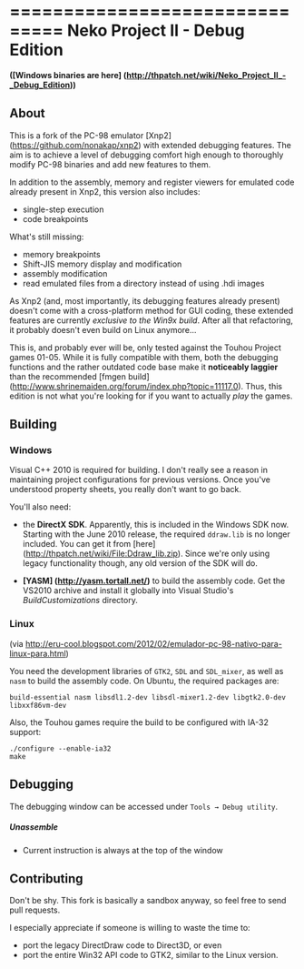 ===============================
Neko Project II - Debug Edition
===============================

__([Windows binaries are here] (http://thpatch.net/wiki/Neko_Project_II_-_Debug_Edition))__




About
-----

This is a fork of the PC-98 emulator [Xnp2] (https://github.com/nonakap/xnp2) with extended debugging features. The aim is to achieve a level of debugging comfort high enough to thoroughly modify PC-98 binaries and add new features to them.

In addition to the assembly, memory and register viewers for emulated code already present in Xnp2, this version also includes:

* single-step execution
* code breakpoints

What's still missing:

* memory breakpoints
* Shift-JIS memory display and modification
* assembly modification
* read emulated files from a directory instead of using .hdi images

As Xnp2 (and, most importantly, its debugging features already present) doesn't come with a cross-platform method for GUI coding, these extended features are currently _exclusive to the Win9x build_. After all that refactoring, it probably doesn't even build on Linux anymore...

This is, and probably ever will be, only tested against the Touhou Project games 01-05. While it is fully compatible with them, both the debugging functions and the rather outdated code base make it __noticeably laggier__ than the recommended [fmgen build] (http://www.shrinemaiden.org/forum/index.php?topic=11117.0). Thus, this edition is not what you're looking for if you want to actually _play_ the games.



Building
--------



### Windows
Visual C++ 2010 is required for building. I don't really see a reason in maintaining project configurations for previous versions. Once you've understood property sheets, you really don't want to go back.

You'll also need:

* the **DirectX SDK**. Apparently, this is included in the Windows SDK now.
Starting with the June 2010 release, the required `ddraw.lib` is no longer included. You can get it from [here] (http://thpatch.net/wiki/File:Ddraw_lib.zip). Since we're only using legacy functionality though, any old version of the SDK will do.
 
* **[YASM] (http://yasm.tortall.net/)** to build the assembly code.
Get the VS2010 archive and install it globally into Visual Studio's *BuildCustomizations* directory.
 

 
### Linux
(via http://eru-cool.blogspot.com/2012/02/emulador-pc-98-nativo-para-linux-para.html)

You need the development libraries of `GTK2`, `SDL` and `SDL_mixer`, as well as `nasm` to build the assembly code. On Ubuntu, the required packages are:

    build-essential nasm libsdl1.2-dev libsdl-mixer1.2-dev libgtk2.0-dev libxxf86vm-dev
	
Also, the Touhou games require the build to be configured with IA-32 support:

    ./configure --enable-ia32
    make


	
Debugging
---------
The debugging window can be accessed under `Tools → Debug utility`.

##### Unassemble
* Current instruction is always at the top of the window


Contributing
------------
Don't be shy. This fork is basically a sandbox anyway, so feel free to send pull requests.

I especially appreciate if someone is willing to waste the time to:
 * port the legacy DirectDraw code to Direct3D, or even
 * port the entire Win32 API code to GTK2, similar to the Linux version.
